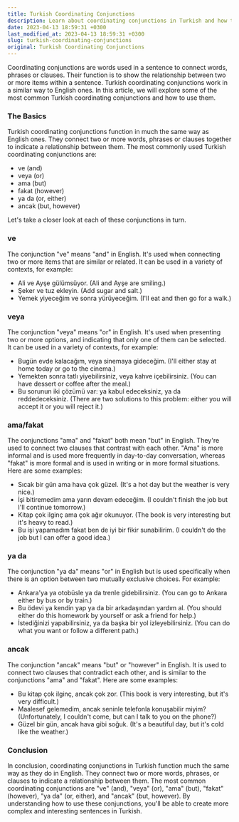 ```yaml
---
title: Turkish Coordinating Conjunctions
description: Learn about coordinating conjunctions in Turkish and how to use them to connect words, phrases, and clauses.
date: 2023-04-13 18:59:31 +0300
last_modified_at: 2023-04-13 18:59:31 +0300
slug: turkish-coordinating-conjunctions
original: Turkish Coordinating Conjunctions
---
```

Coordinating conjunctions are words used in a sentence to connect words, phrases or clauses. Their function is to show the relationship between two or more items within a sentence. Turkish coordinating conjunctions work in a similar way to English ones. In this article, we will explore some of the most common Turkish coordinating conjunctions and how to use them.

### The Basics

Turkish coordinating conjunctions function in much the same way as English ones. They connect two or more words, phrases or clauses together to indicate a relationship between them. The most commonly used Turkish coordinating conjunctions are:

- ve (and)
- veya (or)
- ama (but)
- fakat (however)
- ya da (or, either)
- ancak (but, however)

Let's take a closer look at each of these conjunctions in turn.

### ve

The conjunction "ve" means "and" in English. It's used when connecting two or more items that are similar or related. It can be used in a variety of contexts, for example:

- Ali ve Ayşe gülümsüyor. (Ali and Ayşe are smiling.)
- Şeker ve tuz ekleyin. (Add sugar and salt.)
- Yemek yiyeceğim ve sonra yürüyeceğim. (I'll eat and then go for a walk.)

### veya

The conjunction "veya" means "or" in English. It's used when presenting two or more options, and indicating that only one of them can be selected. It can be used in a variety of contexts, for example:

- Bugün evde kalacağım, veya sinemaya gideceğim. (I'll either stay at home today or go to the cinema.)
- Yemekten sonra tatlı yiyebilirsiniz, veya kahve içebilirsiniz. (You can have dessert or coffee after the meal.)
- Bu sorunun iki çözümü var: ya kabul edeceksiniz, ya da reddedeceksiniz. (There are two solutions to this problem: either you will accept it or you will reject it.)

### ama/fakat

The conjunctions "ama" and "fakat" both mean "but" in English. They're used to connect two clauses that contrast with each other. "Ama" is more informal and is used more frequently in day-to-day conversation, whereas "fakat" is more formal and is used in writing or in more formal situations. Here are some examples:

- Sıcak bir gün ama hava çok güzel. (It's a hot day but the weather is very nice.)
- İşi bitiremedim ama yarın devam edeceğim. (I couldn't finish the job but I'll continue tomorrow.)
- Kitap çok ilginç ama çok ağır okunuyor. (The book is very interesting but it's heavy to read.)
- Bu işi yapamadım fakat ben de iyi bir fikir sunabilirim. (I couldn't do the job but I can offer a good idea.)

### ya da

The conjunction "ya da" means "or" in English but is used specifically when there is an option between two mutually exclusive choices. For example:

- Ankara'ya ya otobüsle ya da trenle gidebilirsiniz. (You can go to Ankara either by bus or by train.)
- Bu ödevi ya kendin yap ya da bir arkadaşından yardım al. (You should either do this homework by yourself or ask a friend for help.)
- İstediğinizi yapabilirsiniz, ya da başka bir yol izleyebilirsiniz. (You can do what you want or follow a different path.)

### ancak

The conjunction "ancak" means "but" or "however" in English. It is used to connect two clauses that contradict each other, and is similar to the conjunctions "ama" and "fakat". Here are some examples:

- Bu kitap çok ilginç, ancak çok zor. (This book is very interesting, but it's very difficult.)
- Maalesef gelemedim, ancak seninle telefonla konuşabilir miyim? (Unfortunately, I couldn't come, but can I talk to you on the phone?)
- Güzel bir gün, ancak hava gibi soğuk. (It's a beautiful day, but it's cold like the weather.)

### Conclusion

In conclusion, coordinating conjunctions in Turkish function much the same way as they do in English. They connect two or more words, phrases, or clauses to indicate a relationship between them. The most common coordinating conjunctions are "ve" (and), "veya" (or), "ama" (but), "fakat" (however), "ya da" (or, either), and "ancak" (but, however). By understanding how to use these conjunctions, you'll be able to create more complex and interesting sentences in Turkish.